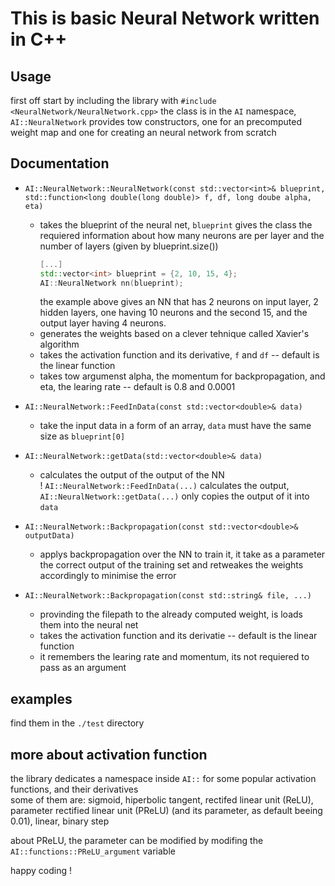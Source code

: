 # This is basic Neural Network written in C++  

## Usage  
first off start by including the library with `#include <NeuralNetwork/NeuralNetwork.cpp>`
the class is in the `AI` namespace, `AI::NeuralNetwork` provides tow constructors, one for an precomputed weight map and one for creating an neural network from scratch  
    
## Documentation  
- `AI::NeuralNetwork::NeuralNetwork(const std::vector<int>& blueprint, std::function<long double(long double)> f, df, long doube alpha, eta)`  
    - takes the blueprint of the neural net, `blueprint` gives the class the requiered information about how many neurons are per layer and the number of layers (given by blueprint.size())
        ```C++
        [...]
        std::vector<int> blueprint = {2, 10, 15, 4};
        AI::NeuralNetwork nn(blueprint);
        ```  
        the example above gives an NN that has 2 neurons on input layer, 2 hidden layers, one having 10 neurons and the second 15, and the output layer having 4 neurons.  
    - generates the weights based on a clever tehnique called Xavier's algorithm  
    - takes the activation function and its derivative, `f` and `df` -- default is the linear function  
    - takes tow argumenst alpha, the momentum for backpropagation, and eta, the learing rate -- default is 0.8 and 0.0001

- `AI::NeuralNetwork::FeedInData(const std::vector<double>& data)`  
    - take the input data in a form of an array, `data` must have the same size as `blueprint[0]`  

- `AI::NeuralNetwork::getData(std::vector<double>& data)`
    - calculates the output of the output of the NN  
        ! `AI::NeuralNetwork::FeedInData(...)` calculates the output, `AI::NeuralNetwork::getData(...)` only copies the output of it into `data`  
- `AI::NeuralNetwork::Backpropagation(const std::vector<double>& outputData)`
    - applys backpropagation over the NN to train it, it take as a parameter the correct output of the training set and retweakes the weights accordingly to minimise the error
- `AI::NeuralNetwork::Backpropagation(const std::string& file, ...)`
    - provinding the filepath to the already computed weight, is loads them into the neural net
    - takes the activation function and its derivatie -- default is the linear function  
    - it remembers the learing rate and momentum, its not requiered to pass as an argument  

## examples  
find them in the `./test` directory  

## more about activation function  
the library dedicates a namespace inside `AI::` for some popular activation functions, and their derivatives  
some of them are: sigmoid, hiperbolic tangent, rectifed linear unit (ReLU),
parameter rectified linear unit (PReLU) (and its parameter, as default beeing 0.01),
linear, binary step

about PReLU, the parameter can be modified by modifing the `AI::functions::PReLU_argument` variable


happy coding !
